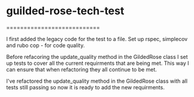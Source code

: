 # guilded-rose-tech-test
===========================

I first added the legacy code for the test to a file.
Set up rspec, simplecov and rubo cop - for code quality.

Before refacoring the update_quality method in the GildedRose class I set up tests to cover all the current requirments that are being met.
This way I can ensure that when refactoring they all continue to be met.

I've refactored the update_quality method in the GildedRose class with all tests still passing so now it is ready to add the new requirments.
